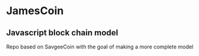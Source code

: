 # JamesCoin
## Javascript block chain model
Repo based on SavgeeCoin with the goal of making a more complete model
